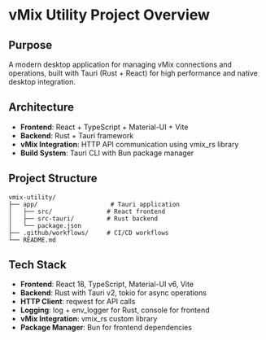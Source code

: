# vMix Utility Project Overview

## Purpose
A modern desktop application for managing vMix connections and operations, built with Tauri (Rust + React) for high performance and native desktop integration.

## Architecture
- **Frontend**: React + TypeScript + Material-UI + Vite
- **Backend**: Rust + Tauri framework
- **vMix Integration**: HTTP API communication using vmix_rs library
- **Build System**: Tauri CLI with Bun package manager

## Project Structure
```
vmix-utility/
├── app/                    # Tauri application
│   ├── src/               # React frontend
│   ├── src-tauri/         # Rust backend
│   └── package.json
├── .github/workflows/     # CI/CD workflows
└── README.md
```

## Tech Stack
- **Frontend**: React 18, TypeScript, Material-UI v6, Vite
- **Backend**: Rust with Tauri v2, tokio for async operations
- **HTTP Client**: reqwest for API calls
- **Logging**: log + env_logger for Rust, console for frontend
- **vMix Integration**: vmix_rs custom library
- **Package Manager**: Bun for frontend dependencies